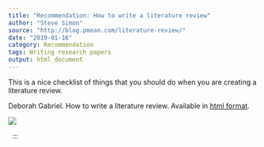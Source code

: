 ```yaml
---
title: "Recommendation: How to write a literature review"
author: "Steve Simon"
source: "http://blog.pmean.com/literature-review/"
date: "2019-01-16"
category: Recommendation
tags: Writing research papers
output: html_document
---
```


This is a nice checklist of things that you should do when you are
creating a literature review.

<!---More--->

Deborah Gabriel. How to write a literature review. Available in [html
format](http://deborahgabriel.com/2017/08/21/how-to-write-a-literature-review/).

![](../../../images/literature-review01.png)



 
:::

